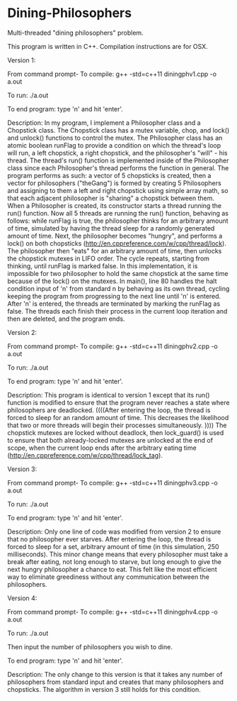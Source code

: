 # Dining-Philosophers
Multi-threaded "dining philosophers" problem.

This program is written in C++. Compilation instructions are for OSX.

Version 1:

From command prompt-
To compile:
g++ -std=c++11 diningphv1.cpp -o a.out

To run:
./a.out

To end program:
type 'n' and hit 'enter'.

Description:
In my program, I implement a Philosopher class and a Chopstick class. The Chopstick class has a mutex variable, chop, and lock() and unlock() functions to control the mutex. The Philosopher class has an atomic boolean runFlag to provide a condition on which the thread's loop will run, a left chopstick, a right chopstick, and the philosopher's "will" - his thread. The thread's run() function is implemented inside of the Philosopher class since each Philosopher's thread performs the function in general.
The program performs as such: a vector of 5 chopsticks is created, then a vector for philosophers ("theGang") is formed by creating 5 Philosophers and assigning to them a left and right chopstick using simple array math, so that each adjacent philosopher is "sharing" a chopstick between them. When a Philosopher is created, its constructor starts a thread running the run() function.
Now all 5 threads are running the run() function, behaving as follows: while runFlag is true, the philosopher thinks for an arbitrary amount of time, simulated by having the thread sleep for a randomly generated amount of time. Next, the philosopher becomes "hungry", and performs a lock() on both chopsticks (http://en.cppreference.com/w/cpp/thread/lock). The philosopher then "eats" for an arbitrary amount of time, then unlocks the chopstick mutexes in LIFO order. The cycle repeats, starting from thinking, until runFlag is marked false.
In this implementation, it is impossible for two philosopher to hold the same chopstick at the same time because of the lock() on the mutexes.
In main(), line 80 handles the halt condition input of 'n' from standard n by behaving as its own thread, cycling keeping the program from progressing to the next line until 'n' is entered. After 'n' is entered, the threads are terminated by marking the runFlag as false. The threads each finish their process in the current loop iteration and then are deleted, and the program ends.

Version 2:

From command prompt-
To compile:
g++ -std=c++11 diningphv2.cpp -o a.out

To run:
./a.out

To end program:
type 'n' and hit 'enter'.

Description:
This program is identical to version 1 except that its run() function is modified to ensure that the program never reaches a state where philosophers are deadlocked. ((((After entering the loop, the thread is forced to sleep for an random amount of time. This decreases the likelihood that two or more threads will begin their processes simultaneously. ))))
The chopstick mutexes are locked without deadlock, then lock_guard() is used to ensure that both already-locked mutexes are unlocked at the end of scope, when the current loop ends after the arbitrary eating time (http://en.cppreference.com/w/cpp/thread/lock_tag).

Version 3:

From command prompt-
To compile:
g++ -std=c++11 diningphv3.cpp -o a.out

To run:
./a.out

To end program:
type 'n' and hit 'enter'.

Description:
Only one line of code was modified from version 2 to ensure that no philosopher ever starves. After entering the loop, the thread is forced to sleep for a set, arbitrary amount of time (in this simulation, 250 milliseconds). This minor change means that every philosopher must take a break after eating, not long enough to starve, but long enough to give the next hungry philosopher a chance to eat. This felt like the most efficient way to eliminate greediness without any communication between the philosophers.

Version 4:

From command prompt-
To compile:
g++ -std=c++11 diningphv4.cpp -o a.out

To run:
./a.out

Then input the number of philosophers you wish to dine.

To end program:
type 'n' and hit 'enter'.

Description:
The only change to this version is that it takes any number of philosophers from standard input and creates that many philosophers and chopsticks. The algorithm in version 3 still holds for this condition.
